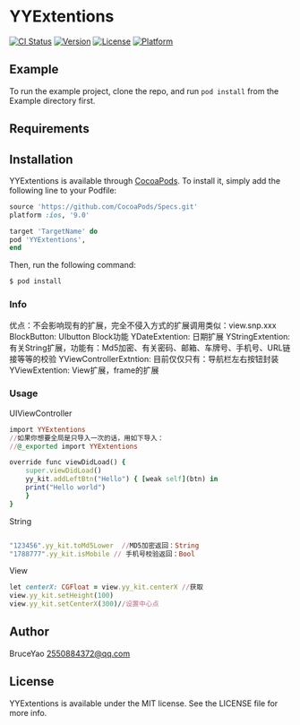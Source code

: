 # YYExtentions

[![CI Status](https://img.shields.io/travis/YaoChengZhen/YYExtentions.svg?style=flat)](https://travis-ci.org/YaoChengZhen/YYExtentions)
[![Version](https://img.shields.io/cocoapods/v/YYExtentions.svg?style=flat)](https://cocoapods.org/pods/YYExtentions)
[![License](https://img.shields.io/cocoapods/l/YYExtentions.svg?style=flat)](https://cocoapods.org/pods/YYExtentions)
[![Platform](https://img.shields.io/cocoapods/p/YYExtentions.svg?style=flat)](https://cocoapods.org/pods/YYExtentions)

## Example

To run the example project, clone the repo, and run `pod install` from the Example directory first.

## Requirements

## Installation

YYExtentions is available through [CocoaPods](https://cocoapods.org). To install
it, simply add the following line to your Podfile:

```ruby
source 'https://github.com/CocoaPods/Specs.git'
platform :ios, '9.0'

target 'TargetName' do
pod 'YYExtentions', 
end
```
Then, run the following command:

```ruby
$ pod install
```
### Info
优点：不会影响现有的扩展，完全不侵入方式的扩展调用类似：view.snp.xxx
BlockButton: UIbutton Block功能
YDateExtention: 日期扩展
YStringExtention: 有关String扩展，功能有：Md5加密、有关密码、邮箱、车牌号、手机号、URL链接等等的校验
YViewControllerExtntion: 目前仅仅只有：导航栏左右按钮封装
YViewExtention: View扩展，frame的扩展

### Usage

UIViewController

```ruby
import YYExtentions
//如果你想要全局是只导入一次的话，用如下导入：
//@_exported import YYExtentions

override func viewDidLoad() {
    super.viewDidLoad()
    yy_kit.addLeftBtn("Hello") { [weak self](btn) in
    print("Hello world")
    }
}
```
String
```ruby

"123456".yy_kit.toMd5Lower  //MD5加密返回：String
"1788777".yy_kit.isMobile // 手机号校验返回：Bool
```
View 
```ruby
let centerX: CGFloat = view.yy_kit.centerX //获取
view.yy_kit.setHeight(100)
view.yy_kit.setCenterX(300)//设置中心点
```
## Author

BruceYao
2550884372@qq.com

## License

YYExtentions is available under the MIT license. See the LICENSE file for more info.
